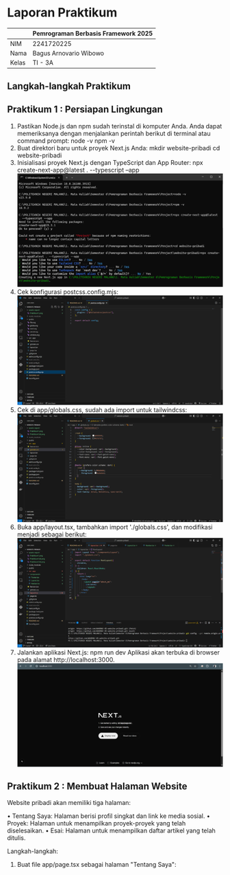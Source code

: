 # Laporan Praktikum

|       | Pemrograman Berbasis Framework 2025 |
| ----- | ----------------------------------- |
| NIM   | 2241720225                          |
| Nama  | Bagus Arnovario Wibowo              |
| Kelas | TI - 3A                             |

## Langkah-langkah Praktikum

## Praktikum 1 : Persiapan Lingkungan

1. Pastikan Node.js dan npm sudah terinstal di komputer Anda. Anda dapat memeriksanya dengan 
menjalankan perintah berikut di terminal atau command prompt: 
node -v 
npm -v 
2. Buat direktori baru untuk proyek Next.js Anda: 
mkdir website-pribadi 
cd website-pribadi 
3. Inisialisasi proyek Next.js dengan TypeScript dan App Router: 
npx create-next-app@latest . --typescript –app 
![Screenshot](assets-report/Praktikum1.png)
4. Cek konfigurasi postcss.config.mjs:
![Screenshot](assets-report/Praktikum1(4).png)
5. Cek di app/globals.css, sudah ada import untuk tailwindcss:
![Screenshot](assets-report/Praktikum1(5).png)
6. Buka app/layout.tsx, tambahkan import './globals.css', dan modifikasi menjadi sebagai berikut:
![Screenshot](assets-report/Praktikum1(6).png)
7. Jalankan aplikasi Next.js: 
    npm run dev 
Aplikasi akan terbuka di browser pada alamat http://localhost:3000.
![Screenshot](assets-report/Praktikum1(7).png)

## Praktikum 2 : Membuat Halaman Website

Website pribadi akan memiliki tiga halaman:

• Tentang Saya: Halaman berisi profil singkat dan link ke media sosial. 
• Proyek: Halaman untuk menampilkan proyek-proyek yang telah diselesaikan. 
• Esai: Halaman untuk menampilkan daftar artikel yang telah ditulis.

Langkah-langkah:

1. Buat file app/page.tsx sebagai halaman "Tentang Saya":
